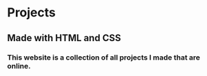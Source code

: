 # Projects
## Made with HTML and CSS
### This website is a collection of all projects I made that are online.
